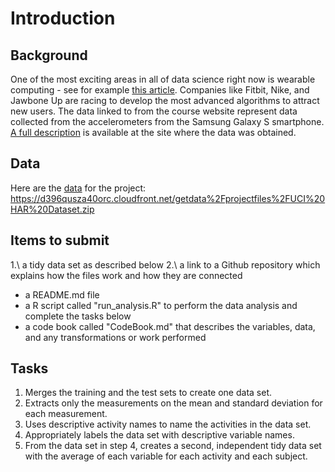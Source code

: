 # Introduction
## Background
One of the most exciting areas in all of data science right now is wearable computing - see for example [this article](http://www.insideactivitytracking.com/data-science-activity-tracking-and-the-battle-for-the-worlds-top-sports-brand/). Companies like Fitbit, Nike, and Jawbone Up are racing to develop the most advanced algorithms to attract new users. The data linked to from the course website represent data collected from the accelerometers from the Samsung Galaxy S smartphone. [A full description](http://archive.ics.uci.edu/ml/datasets/Human+Activity+Recognition+Using+Smartphones) is available at the site where the data was obtained.
## Data
Here are the [data](https://d396qusza40orc.cloudfront.net/getdata%2Fprojectfiles%2FUCI%20HAR%20Dataset.zip) for the project:
https://d396qusza40orc.cloudfront.net/getdata%2Fprojectfiles%2FUCI%20HAR%20Dataset.zip
## Items to submit
1.\ a tidy data set as described below
2.\ a link to a Github repository which explains how the files work and how they are connected
   * a README.md file
   * a R script called "run_analysis.R" to perform the data analysis and complete the tasks below
   * a code book called "CodeBook.md" that describes the variables, data, and any transformations or work performed
## Tasks
1. Merges the training and the test sets to create one data set.
2. Extracts only the measurements on the mean and standard deviation for each measurement. 
3. Uses descriptive activity names to name the activities in the data set.
4. Appropriately labels the data set with descriptive variable names. 
5. From the data set in step 4, creates a second, independent tidy data set with the average of each variable for each activity and each subject.